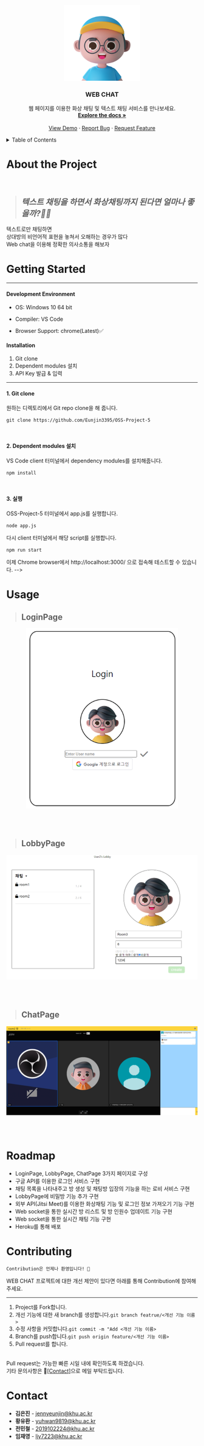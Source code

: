 <!-- PROJECT LOGO -->
<br />
<div align="center">
  <a href="https://github.com/othneildrew/Best-README-Template">
    <img src="https://github.com/Eunjin3395/OSS-Project-5/blob/main/public/images/04.png" alt="Logo" width="200">
  </a>

  <h3 align="center">WEB CHAT</h3>

  <p align="center">
    웹 페이지를 이용한 화상 채팅 및 텍스트 채팅 서비스를 만나보세요.
    <br />
    <a href="https://github.com/Eunjin3395/OSS-Project-5"><strong>Explore the docs »</strong></a>
    <br />
    <br />
    <a href="https://tranquil-river-87865.herokuapp.com/">View Demo</a>
    ·
    <a href="https://github.com/Eunjin3395/OSS-Project-5">Report Bug</a>
    ·
    <a href="https://github.com/Eunjin3395/OSS-Project-5">Request Feature</a>
  </p>
</div>

<!-- TABLE OF CONTENTS -->

<details>
  <summary>Table of Contents</summary>
  
  <ol>
    <li><a href="#about-the-project">About The Project</a></li>
    <li><a href="#getting-started">Getting Started</a></li>
    <li><a href="#usage">Usage</a></li>
    <li><a href="#roadmap">Roadmap</a></li>
    <li><a href="#contributing">Contributing</a></li>
    <li><a href="#contact">Contact</a></li>
  </ol>
  
</details>

# About the Project

<br>

> ## ***텍스트 채팅을 하면서 화상채팅까지 된다면 얼마나 좋을까?🤷‍♂️***

 텍스트로만 채팅하면<br>
 상대방의 비언어적 표현을 놓쳐서 오해하는 경우가 많다<br>
 Web chat을 이용해 정확한 의사소통을 해보자<br>

 # Getting Started
<hr>

#### Development Environment

- OS: Windows 10 64 bit

- Compiler: VS Code

- Browser Support: chrome(Latest)✅

#### Installation

 1. Git clone
 2. Dependent modules 설치
 3. API Key 발급 & 입력

<hr>

#### 1. Git clone
 
원하는 디렉토리에서 Git repo clone을 해 줍니다.

```
git clone https://github.com/Eunjin3395/OSS-Project-5
```
<br>

#### 2. Dependent modules 설치
 
VS Code client 터미널에서 dependency modules를 설치해줍니다.

    npm install
<br>

#### 3. 실행

OSS-Project-5 터미널에서 app.js를 실행합니다.

    node app.js
    
다시 client 터미널에서 해당 script를 실행합니다.

    npm run start
이제 Chrome browser에서 http://localhost:3000/ 으로 접속해 테스트할 수 있습니다. -->

# Usage


> ## LoginPage

<div align="center">
  <img src="https://github.com/Eunjin3395/OSS-Project-5/blob/main/public/images/Loginpage.png" width="400">
</div> 

<br><br>

> ## LobbyPage

<img src="https://github.com/Eunjin3395/OSS-Project-5/blob/main/public/images/LobbyPage.png">

<br><br>

> ## ChatPage

<img src="https://github.com/Eunjin3395/OSS-Project-5/blob/main/public/images/Chatpage.png">

<br><br>

 # Roadmap

- LoginPage, LobbyPage, ChatPage 3가지 페이지로 구성
- 구글 API를 이용한 로그인 서비스 구현
- 채팅 목록을 나타내주고 방 생성 및 채팅방 입장의 기능을 하는 로비 서비스 구현
- LobbyPage에 비밀방 기능 추가 구현
- 외부 API(Jitsi Meet)를 이용한 화상채팅 기능 및 로그인 정보 가져오기 기능 구현
- Web socket을 통한 실시간 방 리스트 및 방 인원수 업데이트 기능 구현
- Web socket을 통한 실시간 채팅 기능 구현
- Heroku를 통해 배포

# Contributing

```
Contribution은 언제나 환영입니다! 🙌
```

WEB CHAT 프로젝트에 대한 개선 제안이 있다면 아래를 통해 Contribution에 참여해 주세요.<hr>

1. Project를 Fork합니다.
2. 개선 기능에 대한 새 branch를 생성합니다.`git branch featrue/<개선 기능 이름>`
3. 수정 사항을 커밋합니다.`git commit -m "Add <개선 기능 이름>`
4. Branch를 push합니다.`git push origin feature/<개선 기능 이름>`
5. Pull request를 합니다.

<br>
Pull request는 가능한 빠른 시일 내에 확인하도록 하겠습니다.<br>
기타 문의사항은 📧<a href="#contact">[Contact]</a>으로 메일 부탁드립니다.<br>

# Contact

- **김은진** - jennyeunjin@khu.ac.kr
- **황유환** - yuhwan9819@khu.ac.kr
- **전민철** - 2019102224@khu.ac.kr
- **임재영** - ljy7223@khu.ac.kr
